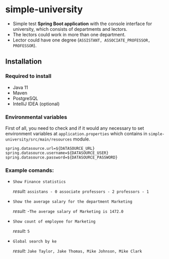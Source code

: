 # simple-university
- Simple test **Spring Boot application** with the console interface for university, which consists of departments and lectors.
- The lectors could work in more than one department.
- Lector could have one degree (`ASSISTANT, ASSOCIATE_PROFESSOR, PROFESSOR`).

## Installation
### Required to install
- Java 11
- Maven
- PostgreSQL
- IntelliJ IDEA (optional)

### Environmental variables

First of all, you need to check and if it would any necessary to set environment variables
at `application.properties` which contains in `simple-university/src/main/resources` module.

```properties
spring.datasource.url=${DATASOURCE_URL}
spring.datasource.username=${DATASOURCE_USER}
spring.datasource.password=${DATASOURCE_PASSWORD}
```

### Example comands:
- `Show Finance statistics`

   _result:_
    `assistans - 0
     associate professors - 2
     professors - 1`
     
- `Show the average salary for the department Marketing`

     _result:_
    -`The average salary of Marketing is 1472.0`
      
- `Show count of employee for Marketing`

    _result:_ 
    `5`

- `Global search by ke`

    _result:_ 
    `Jake Taylor, Jake Thomas, Mike Johnson, Mike Clark`
